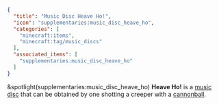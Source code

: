 ```json
{
  "title": "Music Disc Heave Ho!",
  "icon": "supplementaries:music_disc_heave_ho",
  "categories": [
    "minecraft:items",
    "minecraft:tag/music_discs"
  ],
  "associated_items": [
    "supplementaries:music_disc_heave_ho"
  ]
}
```

&spotlight(supplementaries:music_disc_heave_ho)
**Heave Ho!** is a [music disc](^minecraft:tag/music_discs) that can be obtained by one shotting a creeper with a [cannonball](^supplementaries:cannonball).
